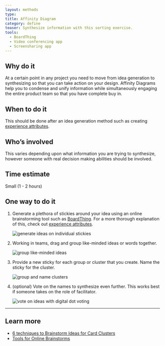 ```yaml
---
layout: methods
type:
title: Affinity Diagram
category: define
teaser: Synthesize information with this sorting exercise.
tools:
  - BoardThing
  - Video conferencing app
  - Screensharing app
---
```



## Why do it

At a certain point in any project you need to move from idea generation to synthesizing so that you can take action on your design. Affinity Diagrams help you to condense and unify information while simultaneously engaging the entire product team so that you have complete buy in.

## When to do it

This should be done after an idea generation method such as creating [experience attributes](/methods/experience-attributes/).

## Who’s involved

This varies depending upon what information you are trying to synthesize, however someone with real decision making abilities should be involved.

## Time estimate

Small (1 - 2 hours)

## One way to do it

1. Generate a plethora of stickies around your idea using an online brainstorming tool such as [BoardThing](http://boardthing.com). For a more thorough explanation of this, check out [experience attributes](/methods/experience-attributes/).

    ![generate ideas on individual stickies](/img/methods/clustering-1.png)

2. Working in teams, drag and group like-minded ideas or words together.

    ![group like-minded ideas](/img/methods/clustering-2.png)

3. Provide a new sticky for each group or cluster that you create. Name the sticky for the cluster.

    ![group and name clusters](/img/methods/clustering-3.png)

4. (optional) Vote on the names to synthesize even further. This works best if someone takes on the role of facilitator.

    ![vote on ideas with digital dot voting](/img/methods/clustering-4.png)


---

## Learn more

* [6 techniques to Brainstorm Ideas for Card Clusters](http://www.avasbutler.com/six-techniques-to-brainstorm-ideas-4-card-clusters/#.V4zrzJMrKRs)
* [Tools for Online Brainstorms](http://blog.lucidmeetings.com/blog/25-tools-for-online-brainstorming-and-decision-making-in-meetings)
